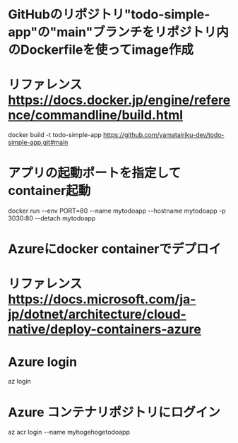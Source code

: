 # GitHubのリポジトリ"todo-simple-app"の"main"ブランチをリポジトリ内のDockerfileを使ってimage作成
# リファレンス https://docs.docker.jp/engine/reference/commandline/build.html
docker build -t todo-simple-app https://github.com/yamatairiku-dev/todo-simple-app.git#main

# アプリの起動ポートを指定してcontainer起動
docker run --env PORT=80 --name mytodoapp --hostname mytodoapp -p 3030:80 --detach mytodoapp


# Azureにdocker containerでデプロイ
# リファレンス https://docs.microsoft.com/ja-jp/dotnet/architecture/cloud-native/deploy-containers-azure
# Azure login
az login
# Azure コンテナリポジトリにログイン
az acr login --name myhogehogetodoapp

